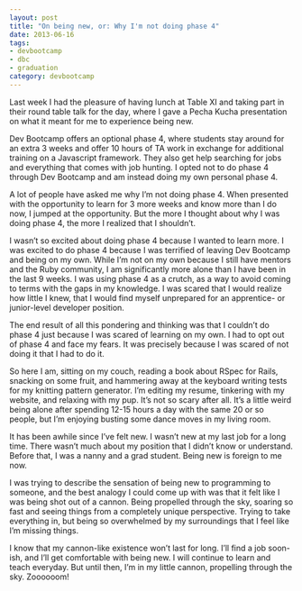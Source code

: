 ```yaml
---
layout: post
title: "On being new, or: Why I'm not doing phase 4"
date: 2013-06-16
tags:
- devbootcamp
- dbc
- graduation
category: devbootcamp
---
```

Last week I had the pleasure of having lunch at Table XI and taking part in their round table talk for the day, where I gave a Pecha Kucha presentation on what it meant for me to experience being new. 

Dev Bootcamp offers an optional phase 4, where students stay around for an extra 3 weeks and offer 10 hours of TA work in exchange for additional training on a Javascript framework. They also get help searching for jobs and everything that comes with job hunting. I opted not to do phase 4 through Dev Bootcamp and am instead doing my own personal phase 4.

A lot of people have asked me why I’m not doing phase 4. When presented with the opportunity to learn for 3 more weeks and know more than I do now, I jumped at the opportunity. But the more I thought about why I was doing phase 4, the more I realized that I shouldn’t.

I wasn’t so excited about doing phase 4 because I wanted to learn more. I was excited to do phase 4 because I was terrified of leaving Dev Bootcamp and being on my own. While I’m not on my own because I still have mentors and the Ruby community, I am significantly more alone than I have been in the last 9 weeks. I was using phase 4 as a crutch, as a way to avoid coming to terms with the gaps in my knowledge. I was scared that I would realize how little I knew, that I would find myself unprepared for an apprentice- or junior-level developer position.

The end result of all this pondering and thinking was that I couldn’t do phase 4 just because I was scared of learning on my own. I had to opt out of phase 4 and face my fears. It was precisely because I was scared of not doing it that I had to do it.

So here I am, sitting on my couch, reading a book about RSpec for Rails, snacking on some fruit, and hammering away at the keyboard writing tests for my knitting pattern generator. I’m editing my resume, tinkering with my website, and relaxing with my pup. It’s not so scary after all. It’s a little weird being alone after spending 12-15 hours a day with the same 20 or so people, but I’m enjoying busting some dance moves in my living room.

It has been awhile since I’ve felt new. I wasn’t new at my last job for a long time. There wasn’t much about my position that I didn’t know or understand. Before that, I was a nanny and a grad student. Being new is foreign to me now.

I was trying to describe the sensation of being new to programming to someone, and the best analogy I could come up with was that it felt like I was being shot out of a cannon. Being propelled through the sky, soaring so fast and seeing things from a completely unique perspective. Trying to take everything in, but being so overwhelmed by my surroundings that I feel like I’m missing things. 

I know that my cannon-like existence won’t last for long. I’ll find a job soon-ish, and I’ll get comfortable with being new. I will continue to learn and teach everyday. But until then, I’m in my little cannon, propelling through the sky. Zoooooom!
